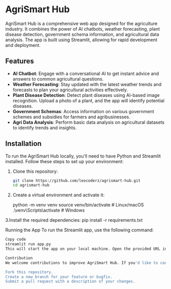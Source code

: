 # AgriSmart Hub

AgriSmart Hub is a comprehensive web app designed for the agriculture industry. It combines the power of AI chatbots, weather forecasting, plant disease detection, government schema information, and agricultural data analysis. The app is built using Streamlit, allowing for rapid development and deployment.

## Features

- **AI Chatbot**: Engage with a conversational AI to get instant advice and answers to common agricultural questions.
- **Weather Forecasting**: Stay updated with the latest weather trends and forecasts to plan your agricultural activities effectively.
- **Plant Disease Detection**: Detect plant diseases using AI-based image recognition. Upload a photo of a plant, and the app will identify potential diseases.
- **Government Schemas**: Access information on various government schemes and subsidies for farmers and agribusinesses.
- **Agri Data Analysis**: Perform basic data analysis on agricultural datasets to identify trends and insights.

## Installation

To run the AgriSmart Hub locally, you'll need to have Python and Streamlit installed. Follow these steps to set up your environment:

1. Clone this repository:

   ```bash
   git clone https://github.com/leocoderz/agrismart-hub.git
   cd agrismart-hub
2. Create a virtual environment and activate it:

   python -m venv venv
   source venv/bin/activate  # Linux/macOS
   .\venv\Scripts\activate  # Windows
   
3.Install the required dependencies:
    pip install -r requirements.txt

Running the App
To run the Streamlit app, use the following command:

```bash
Copy code
streamlit run app.py
This will start the app on your local machine. Open the provided URL in your web browser to access the app.

Contribution
We welcome contributions to improve AgriSmart Hub. If you'd like to contribute, please follow these steps:

Fork this repository.
Create a new branch for your feature or bugfix.
Submit a pull request with a description of your changes.


